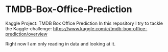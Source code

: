 # TMDB-Box-Office-Prediction
Kaggle Project: TMDB Box Office Prediction
In this repository I try to tackle the Kaggle-challenge:
https://www.kaggle.com/c/tmdb-box-office-prediction/overview

Right now I am only reading in data and looking at it.
